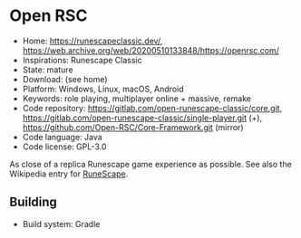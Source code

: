# Open RSC

- Home: https://runescapeclassic.dev/, https://web.archive.org/web/20200510133848/https://openrsc.com/
- Inspirations: Runescape Classic
- State: mature
- Download: (see home)
- Platform: Windows, Linux, macOS, Android
- Keywords: role playing, multiplayer online + massive, remake
- Code repository: https://gitlab.com/open-runescape-classic/core.git, https://gitlab.com/open-runescape-classic/single-player.git (+), https://github.com/Open-RSC/Core-Framework.git (mirror)
- Code language: Java
- Code license: GPL-3.0

As close of a replica Runescape game experience as possible.
See also the Wikipedia entry for [RuneScape](https://en.wikipedia.org/wiki/RuneScape).

## Building

- Build system: Gradle
